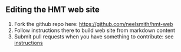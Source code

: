 
## Editing the HMT web site ##

1. Fork the github repo here: <https://github.com/neelsmith/hmt-web>
1. Follow instructions there to build web site from markdown content
1. Submit pull requests when you have something to contribute:  see [instructions](advanced-git.html)